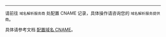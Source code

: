 <Title>如何配置域名 CNAME？</Title>



- - -


请前往 `域名解析服务商` 处配置 CNAME 记录，具体操作请咨询您的 `域名解析服务提供商`。

具体请参考文档 [配置域名 CNAME](/console/configure-cname)。
